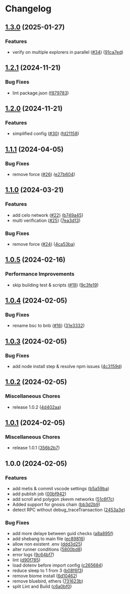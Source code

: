 # Changelog

## [1.3.0](https://github.com/catapulta-sh/catapulta-verify/compare/v1.2.1...v1.3.0) (2025-01-27)


### Features

* verify on multiple explorers in parallel ([#34](https://github.com/catapulta-sh/catapulta-verify/issues/34)) ([91ca7ed](https://github.com/catapulta-sh/catapulta-verify/commit/91ca7edffd96ac42e399097b65613b6d5594497e))

## [1.2.1](https://github.com/catapulta-sh/catapulta-verify/compare/v1.2.0...v1.2.1) (2024-11-21)


### Bug Fixes

* lint package.json ([f879783](https://github.com/catapulta-sh/catapulta-verify/commit/f87978316872eecea061fa6c77123aaa36bf4a71))

## [1.2.0](https://github.com/catapulta-sh/catapulta-verify/compare/v1.1.1...v1.2.0) (2024-11-21)


### Features

* simplified config ([#30](https://github.com/catapulta-sh/catapulta-verify/issues/30)) ([fd21158](https://github.com/catapulta-sh/catapulta-verify/commit/fd2115889fb3c5da0fd2493c68dbf3fc04005a43))

## [1.1.1](https://github.com/catapulta-sh/catapulta-verify/compare/v1.1.0...v1.1.1) (2024-04-05)


### Bug Fixes

* remove force ([#26](https://github.com/catapulta-sh/catapulta-verify/issues/26)) ([e27b604](https://github.com/catapulta-sh/catapulta-verify/commit/e27b604516d5d205673f88c4a588cfed04b7c315))

## [1.1.0](https://github.com/catapulta-sh/catapulta-verify/compare/v1.0.5...v1.1.0) (2024-03-21)


### Features

* add celo network ([#22](https://github.com/catapulta-sh/catapulta-verify/issues/22)) ([b749a45](https://github.com/catapulta-sh/catapulta-verify/commit/b749a459b46e0fbe335ba87a291e3ead3227d5c8))
* multi verification ([#25](https://github.com/catapulta-sh/catapulta-verify/issues/25)) ([7ea3d13](https://github.com/catapulta-sh/catapulta-verify/commit/7ea3d13faedaf7c9affb0bc24e665ef991651e39))


### Bug Fixes

* remove force ([#24](https://github.com/catapulta-sh/catapulta-verify/issues/24)) ([4ca53ba](https://github.com/catapulta-sh/catapulta-verify/commit/4ca53baf6531ed50348a45de3d9d771dd760b155))

## [1.0.5](https://github.com/catapulta-sh/catapulta-verify/compare/v1.0.4...v1.0.5) (2024-02-16)


### Performance Improvements

* skip building test & scripts ([#19](https://github.com/catapulta-sh/catapulta-verify/issues/19)) ([9c3fe19](https://github.com/catapulta-sh/catapulta-verify/commit/9c3fe19b00ba2e72cd91801364df8b9886bff1ea))

## [1.0.4](https://github.com/catapulta-sh/catapulta-verify/compare/v1.0.3...v1.0.4) (2024-02-05)


### Bug Fixes

* rename bsc to bnb ([#16](https://github.com/catapulta-sh/catapulta-verify/issues/16)) ([31e3332](https://github.com/catapulta-sh/catapulta-verify/commit/31e3332d41033937c651a3cb54e3f5934e88b28d))

## [1.0.3](https://github.com/catapulta-sh/catapulta-verify/compare/v1.0.2...v1.0.3) (2024-02-05)


### Bug Fixes

* add node install step & resolve npm issues ([4c3159d](https://github.com/catapulta-sh/catapulta-verify/commit/4c3159da1b3d39abc117862e6f3247de879175a4))

## [1.0.2](https://github.com/catapulta-sh/catapulta-verify/compare/v1.0.1...v1.0.2) (2024-02-05)


### Miscellaneous Chores

* release 1.0.2 ([4d402aa](https://github.com/catapulta-sh/catapulta-verify/commit/4d402aa8f95c73ac604cbd1c76a6533d0c3e6dc5))

## [1.0.1](https://github.com/catapulta-sh/catapulta-verify/compare/v1.0.0...v1.0.1) (2024-02-05)


### Miscellaneous Chores

* release 1.0.1 ([356b2b7](https://github.com/catapulta-sh/catapulta-verify/commit/356b2b72e9e492b0067ec7ac79bb5f925ef25509))

## 1.0.0 (2024-02-05)


### Features

* add metis & commit vscode settings ([b5a59ba](https://github.com/catapulta-sh/catapulta-verify/commit/b5a59ba362caf10e59fa0f773bacb597207cf9c3))
* add publish job ([00bf942](https://github.com/catapulta-sh/catapulta-verify/commit/00bf9428e3533008364c105ce09ddf0c2ed4736b))
* add scroll and polygon zkevm networks ([51c6f7c](https://github.com/catapulta-sh/catapulta-verify/commit/51c6f7cf3f8404416c309aff519ae14a6eced522))
* Added support for gnosis chain ([bb3d2b9](https://github.com/catapulta-sh/catapulta-verify/commit/bb3d2b9505da0b28a589ba9c7c2a5994805832a4))
* detect RPC without debug_traceTransaction ([2453a3e](https://github.com/catapulta-sh/catapulta-verify/commit/2453a3e31698af596a4c78a3f197a6b603f5a835))


### Bug Fixes

* add more delaye between guid checks ([a8a895f](https://github.com/catapulta-sh/catapulta-verify/commit/a8a895f8480d1815ce5a87766aac6d221ac8585b))
* add shebang to main file ([ec89816](https://github.com/catapulta-sh/catapulta-verify/commit/ec898169e4098600c7ea907755e4764509018fe1))
* allow non existent .env ([ddd3d25](https://github.com/catapulta-sh/catapulta-verify/commit/ddd3d259199172d8b62c6d585cdfa49b0228c575))
* alter runner conditions ([5800bd8](https://github.com/catapulta-sh/catapulta-verify/commit/5800bd8ab79590516977a91c6efc7252c07aff35))
* error logs ([9c64bf7](https://github.com/catapulta-sh/catapulta-verify/commit/9c64bf7bff44a29964e5200e867bf9952d0e69bb))
* lint ([d90f785](https://github.com/catapulta-sh/catapulta-verify/commit/d90f785c62cf34f274f89b8cb7ac0287a7cf077f))
* load dotenv before import config ([c265684](https://github.com/catapulta-sh/catapulta-verify/commit/c265684ce875c2fc0d12ddd41392fe615c63fdaa))
* reduce sleep to 1 from 3 ([b08f6f3](https://github.com/catapulta-sh/catapulta-verify/commit/b08f6f3ade46ad6928c78640e5246e9af1722787))
* remove biome install ([6d10462](https://github.com/catapulta-sh/catapulta-verify/commit/6d10462bc2f7c3fe204d37375627ebbd572b7e45))
* remove bluebird, ethers ([731623b](https://github.com/catapulta-sh/catapulta-verify/commit/731623bb73dfe671f7c31fcfd903034d231ed8c4))
* split Lint and Build ([c6a0bf0](https://github.com/catapulta-sh/catapulta-verify/commit/c6a0bf074bf6c3b03087e720accf56a67ef1dd2b))
